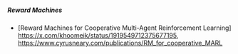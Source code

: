 <h5 align="left">Reward Machines</h5>
<p align="left">

- [Reward Machines for Cooperative Multi-Agent Reinforcement Learning] https://x.com/khoomeik/status/1919549712375677195, https://www.cyrusneary.com/publications/RM_for_cooperative_MARL
</p>
